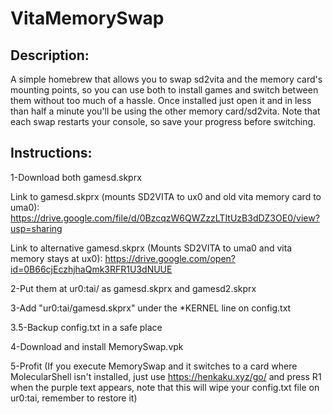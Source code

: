 # VitaMemorySwap

## Description:
A simple homebrew that allows you to swap sd2vita and the memory card's mounting points, so you can use both to install games and switch between them without too much of a hassle.
Once installed just open it and in less than half a minute you'll be using the other memory card/sd2vita. Note that each swap restarts your console, so save your progress before switching.

## Instructions:

1-Download both gamesd.skprx

Link to gamesd.skprx (mounts SD2VITA to ux0 and old vita memory card to uma0):
https://drive.google.com/file/d/0BzcqzW6QWZzzLTItUzB3dDZ3OE0/view?usp=sharing

Link to alternative gamesd.skprx (Mounts SD2VITA to uma0 and vita memory stays at ux0):
https://drive.google.com/open?id=0B66cjEczhjhaQmk3RFR1U3dNUUE

2-Put them at ur0:tai/ as gamesd.skprx and gamesd2.skprx

3-Add "ur0:tai/gamesd.skprx" under the *KERNEL line on config.txt

3.5-Backup config.txt in a safe place

4-Download and install MemorySwap.vpk

5-Profit (If you execute MemorySwap and it switches to a card where MolecularShell isn't installed, just use https://henkaku.xyz/go/ and press R1 when the purple text appears, note that this will wipe your config.txt file on ur0:tai, remember to restore it)
